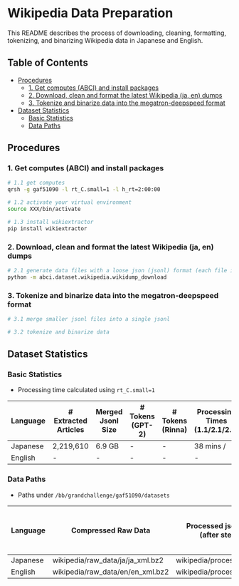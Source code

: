 # Wikipedia Data Preparation

This README describes the process of downloading, cleaning, formatting, tokenizing, and binarizing Wikipedia data in Japanese and English.

## Table of Contents
- [Procedures](#procedures)
  * [1. Get computes (ABCI) and install packages](#1-get-computes-abci-and-install-packages)
  * [2. Download, clean and format the latest Wikipedia (ja, en) dumps](#2-download-clean-and-format-the-latest-wikipedia-ja-en-dumps)
  * [3. Tokenize and binarize data into the megatron-deepspeed format](#3-tokenize-and-binarize-data-into-the-megatron-deepspeed-format)
- [Dataset Statistics](#dataset-statistics)
  * [Basic Statistics](#basic-statistics)
  * [Data Paths](#data-paths)

## Procedures

### 1. Get computes (ABCI) and install packages

```bash
# 1.1 get computes
qrsh -g gaf51090 -l rt_C.small=1 -l h_rt=2:00:00 

# 1.2 activate your virtual environment
source XXX/bin/activate

# 1.3 install wikiextractor
pip install wikiextractor
```

### 2. Download, clean and format the latest Wikipedia (ja, en) dumps

```bash
# 2.1 generate data files with a loose json (jsonl) format (each file is 100MB)
python -m abci.dataset.wikipedia.wikidump_download
```

### 3. Tokenize and binarize data into the megatron-deepspeed format

```bash
# 3.1 merge smaller jsonl files into a single jsonl

# 3.2 tokenize and binarize data
```

## Dataset Statistics

### Basic Statistics

- Processing time calculated using `rt_C.small=1`

| Language | # Extracted Articles | Merged Jsonl Size | # Tokens (GPT-2) | # Tokens (Rinna) | Processing Times (1.1/2.1/2.2) |
| -------- | -------------------- | ----------------- | --------------- | --------------- | ----------------------------- |
| Japanese | 2,219,610            | 6.9 GB            | -               | -               | 38 mins /                           |
| English  | -                    | -                 | -               | -               | -                             |

### Data Paths

- Paths under `/bb/grandchallenge/gaf51090/datasets`

| Language | Compressed Raw Data       | Processed jsonl files (after step 2) | Merged jsonl (after step 3.1) | Binarized Data (GPT-2) | Binarized Data (Rinna) |
| -------- | ------------------------- | ------------------------------------- | --------------------------- | --------------------- | --------------------- |
| Japanese | wikipedia/raw_data/ja/ja_xml.bz2 | wikipedia/processed/ja/AA            | -                           | -                     | -                     |
| English  | wikipedia/raw_data/en/en_xml.bz2 | wikipedia/processed/en/AA            | -                           | -                     | -                     |
